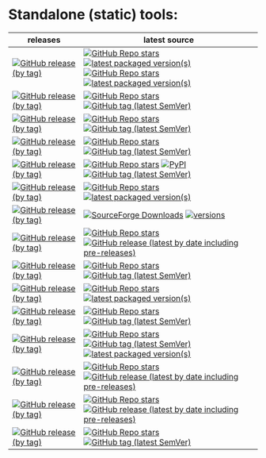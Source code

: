 # Standalone (static) tools:
| releases                                                                                                                                                                                                                                           | latest source                                                                                                                                                                                                                                                                                                                                                                                                                                                                                                                                                                                                                                       |
|----------------------------------------------------------------------------------------------------------------------------------------------------------------------------------------------------------------------------------------------------|-----------------------------------------------------------------------------------------------------------------------------------------------------------------------------------------------------------------------------------------------------------------------------------------------------------------------------------------------------------------------------------------------------------------------------------------------------------------------------------------------------------------------------------------------------------------------------------------------------------------------------------------------------|
| [![GitHub release (by tag)](https://img.shields.io/github/downloads/hemnstill/StandaloneTools/python-3.13.1/total?label=⭳%20python-3.13.1-20241206)](https://github.com/hemnstill/StandaloneTools/releases/tag/python-3.13.1)                              | [![GitHub Repo stars](https://img.shields.io/github/stars/indygreg/python-build-standalone?style=social&label=python-build-standalone)](https://github.com/indygreg/python-build-standalone) [![latest packaged version(s)](https://repology.org/badge/latest-versions/python%3Apbs-installer.svg)](https://repology.org/project/python%3Apbs-installer/versions) <br> [![GitHub Repo stars](https://img.shields.io/github/stars/python/cpython?style=social&label=python)](https://github.com/python/cpython) [![latest packaged version(s)](https://repology.org/badge/latest-versions/python.svg)](https://repology.org/project/python/versions) |
| [![GitHub release (by tag)](https://img.shields.io/github/downloads/hemnstill/StandaloneTools/poetry-1.8.5/total?label=⭳%20poetry-1.8.5)](https://github.com/hemnstill/StandaloneTools/releases/tag/poetry-1.8.5)                                  | [![GitHub Repo stars](https://img.shields.io/github/stars/python-poetry/poetry?style=social&label=poetry)](https://github.com/python-poetry/poetry) [![GitHub tag (latest SemVer)](https://img.shields.io/github/v/tag/python-poetry/poetry)](https://python-poetry.org/history/)                                                                                                                                                                                                                                                                                                                                                                   |
| [![GitHub release (by tag)](https://img.shields.io/github/downloads/hemnstill/StandaloneTools/pylint-3.0.3/total?label=⭳%20pylint-3.0.3)](https://github.com/hemnstill/StandaloneTools/releases/tag/pylint-3.0.3)                                  | [![GitHub Repo stars](https://img.shields.io/github/stars/PyCQA/pylint?style=social&label=pylint)](https://github.com/PyCQA/pylint) [![GitHub tag (latest SemVer)](https://img.shields.io/github/v/tag/PyCQA/pylint)](https://pylint.pycqa.org/en/latest/)                                                                                                                                                                                                                                                                                                                                                                                          |
| [![GitHub release (by tag)](https://img.shields.io/github/downloads/hemnstill/StandaloneTools/mypy-1.8.0/total?label=⭳%20mypy-1.8.0)](https://github.com/hemnstill/StandaloneTools/releases/tag/mypy-1.8.0)                                        | [![GitHub Repo stars](https://img.shields.io/github/stars/python/mypy?style=social&label=mypy)](https://github.com/python/mypy) [![GitHub tag (latest SemVer)](https://img.shields.io/github/v/tag/python/mypy)](https://mypy.readthedocs.io/en/latest/)                                                                                                                                                                                                                                                                                                                                                                                            |
| [![GitHub release (by tag)](https://img.shields.io/github/downloads/hemnstill/StandaloneTools/ansible-8.3.0/total?label=⭳%20ansible-8.3.0-core-2.15.3)](https://github.com/hemnstill/StandaloneTools/releases/tag/ansible-8.3.0)                   | [![GitHub Repo stars](https://img.shields.io/github/stars/ansible/ansible?style=social&label=ansible)](https://github.com/ansible/ansible) [![PyPI](https://img.shields.io/pypi/v/ansible)](https://pypi.org/project/ansible/) [![GitHub tag (latest SemVer)](https://img.shields.io/github/v/tag/ansible/ansible)](https://docs.ansible.com/ansible/devel/reference_appendices/release_and_maintenance.html)                                                                                                                                                                                                                                       |
| [![GitHub release (by tag)](https://img.shields.io/github/downloads/hemnstill/StandaloneTools/bsdtar-3.7.7/total?label=⭳%20bsdtar-3.7.7)](https://github.com/hemnstill/StandaloneTools/releases/tag/bsdtar-3.7.7)                                  | [![GitHub Repo stars](https://img.shields.io/github/stars/libarchive/libarchive?style=social&label=libarchive)](https://github.com/libarchive/libarchive) [![latest packaged version(s)](https://repology.org/badge/latest-versions/libarchive.svg)](https://repology.org/project/libarchive/versions)                                                                                                                                                                                                                                                                                                                                              |
| [![GitHub release (by tag)](https://img.shields.io/github/downloads/hemnstill/StandaloneTools/7-Zip-24.08/total?label=⭳%207-Zip-24.08)](https://github.com/hemnstill/StandaloneTools/releases/tag/7-Zip-24.08)                                     | [![SourceForge Downloads](https://img.shields.io/sourceforge/dm/sevenzip?style=social&label=7-Zip&logo=sourceforge)](https://sourceforge.net/projects/sevenzip/) [![versions](https://repology.org/badge/latest-versions/7zip.svg)](https://repology.org/project/7zip/versions)                                                                                                                                                                                                                                                                                                                                                                     |
| [![GitHub release (by tag)](https://img.shields.io/github/downloads/hemnstill/StandaloneTools/zstd-1.5.6/total?label=⭳%20zstd-1.5.6)](https://github.com/hemnstill/StandaloneTools/releases/tag/zstd-1.5.6)                                        | [![GitHub Repo stars](https://img.shields.io/github/stars/facebook/zstd?style=social&label=zstd)](https://github.com/facebook/zstd) [![GitHub release (latest by date including pre-releases)](https://img.shields.io/github/v/release/facebook/zstd)](https://github.com/facebook/zstd/releases/latest)                                                                                                                                                                                                                                                                                                                                            |
| [![GitHub release (by tag)](https://img.shields.io/github/downloads/hemnstill/StandaloneTools/pg_dump-15.1/total?label=⭳%20pg_dump-15.1)](https://github.com/hemnstill/StandaloneTools/releases/tag/pg_dump-15.1)                                  | [![GitHub Repo stars](https://img.shields.io/github/stars/postgres/postgres?style=social&label=postgres)](https://github.com/postgres/postgres) [![GitHub tag (latest SemVer)](https://img.shields.io/github/v/tag/postgres/postgres)](https://www.postgresql.org/docs/current/index.html)                                                                                                                                                                                                                                                                                                                                                          |
| [![GitHub release (by tag)](https://img.shields.io/github/downloads/hemnstill/StandaloneTools/mysql-8.4.2/total?label=⭳%20mysql-8.4.2)](https://github.com/hemnstill/StandaloneTools/releases/tag/mysql-8.4.2)                                     | [![GitHub Repo stars](https://img.shields.io/github/stars/mysql/mysql-server?style=social&label=mysql-server)](https://github.com/mysql/mysql-server) [![latest packaged version(s)](https://repology.org/badge/latest-versions/mysql.svg)](https://repology.org/project/mysql/information)                                                                                                                                                                                                                                                                                                                                                         |
| [![GitHub release (by tag)](https://img.shields.io/github/downloads/hemnstill/StandaloneTools/redis-7.2.5/total?label=⭳%20redis-7.2.5)](https://github.com/hemnstill/StandaloneTools/releases/tag/redis-7.2.5)                                     | [![GitHub Repo stars](https://img.shields.io/github/stars/redis/redis?style=social&label=redis)](https://github.com/redis/redis) [![GitHub tag (latest SemVer)](https://img.shields.io/github/v/tag/redis/redis)](https://redis.io/download/)                                                                                                                                                                                                                                                                                                                                                                                                       |
| [![GitHub release (by tag)](https://img.shields.io/github/downloads/hemnstill/StandaloneTools/busybox-1.37.0-FRP-5398/total?label=⭳%20busybox-1.37.0-FRP-5398)](https://github.com/hemnstill/StandaloneTools/releases/tag/busybox-1.37.0-FRP-5398) | [![GitHub Repo stars](https://img.shields.io/github/stars/rmyorston/busybox-w32?style=social&label=busybox-w32)](https://github.com/rmyorston/busybox-w32) [![GitHub tag (latest SemVer)](https://img.shields.io/github/v/tag/rmyorston/busybox-w32)](https://frippery.org/busybox/release-notes/current.html) [![latest packaged version(s)](https://repology.org/badge/latest-versions/busybox.svg)](https://repology.org/project/busybox/information)                                                                                                                                                                                            |
| [![GitHub release (by tag)](https://img.shields.io/github/downloads/hemnstill/StandaloneTools/far2l-2.6.3/total?label=⭳%20far2l-2.6.3)](https://github.com/hemnstill/StandaloneTools/releases/tag/far2l-2.6.3)                                     | [![GitHub Repo stars](https://img.shields.io/github/stars/elfmz/far2l?style=social&label=far2l)](https://github.com/elfmz/far2l) [![GitHub release (latest by date including pre-releases)](https://img.shields.io/github/v/release/elfmz/far2l)](https://github.com/elfmz/far2l/releases/latest)                                                                                                                                                                                                                                                                                                                                                   |
| [![GitHub release (by tag)](https://img.shields.io/github/downloads/hemnstill/StandaloneTools/pcre2grep-10.44/total?label=⭳%20pcre2grep-10.44)](https://github.com/hemnstill/StandaloneTools/releases/tag/pcre2grep-10.44)                         | [![GitHub Repo stars](https://img.shields.io/github/stars/PCRE2Project/pcre2?style=social&label=PCRE2)](https://github.com/PCRE2Project/pcre2) [![GitHub release (latest by date including pre-releases)](https://img.shields.io/github/v/release/PCRE2Project/pcre2)](https://github.com/PCRE2Project/pcre2/releases/latest)                                                                                                                                                                                                                                                                                                                       |
| [![GitHub release (by tag)](https://img.shields.io/github/downloads/hemnstill/StandaloneTools/openssl-3.0.9/total?label=⭳%20openssl-3.0.9)](https://github.com/hemnstill/StandaloneTools/releases/tag/openssl-3.0.9)                               | [![GitHub Repo stars](https://img.shields.io/github/stars/openssl/openssl?style=social&label=OpenSSL)](https://github.com/openssl/openssl) [![GitHub tag (latest SemVer)](https://img.shields.io/github/v/tag/openssl/openssl)](https://www.openssl.org/news/changelog.html)                                                                                                                                                                                                                                                                                                                                                                        |


